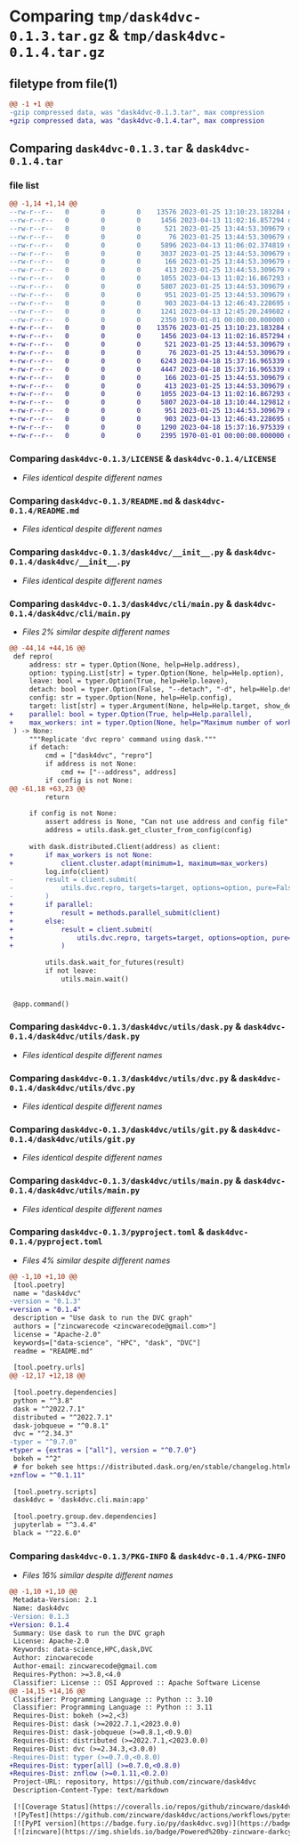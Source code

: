 # Comparing `tmp/dask4dvc-0.1.3.tar.gz` & `tmp/dask4dvc-0.1.4.tar.gz`

## filetype from file(1)

```diff
@@ -1 +1 @@
-gzip compressed data, was "dask4dvc-0.1.3.tar", max compression
+gzip compressed data, was "dask4dvc-0.1.4.tar", max compression
```

## Comparing `dask4dvc-0.1.3.tar` & `dask4dvc-0.1.4.tar`

### file list

```diff
@@ -1,14 +1,14 @@
--rw-r--r--   0        0        0    13576 2023-01-25 13:10:23.183284 dask4dvc-0.1.3/LICENSE
--rw-r--r--   0        0        0     1456 2023-04-13 11:02:16.857294 dask4dvc-0.1.3/README.md
--rw-r--r--   0        0        0      521 2023-01-25 13:44:53.309679 dask4dvc-0.1.3/dask4dvc/__init__.py
--rw-r--r--   0        0        0       76 2023-01-25 13:44:53.309679 dask4dvc-0.1.3/dask4dvc/cli/__init__.py
--rw-r--r--   0        0        0     5896 2023-04-13 11:06:02.374819 dask4dvc-0.1.3/dask4dvc/cli/main.py
--rw-r--r--   0        0        0     3037 2023-01-25 13:44:53.309679 dask4dvc-0.1.3/dask4dvc/methods.py
--rw-r--r--   0        0        0      166 2023-01-25 13:44:53.309679 dask4dvc-0.1.3/dask4dvc/utils/__init__.py
--rw-r--r--   0        0        0      413 2023-01-25 13:44:53.309679 dask4dvc-0.1.3/dask4dvc/utils/config.py
--rw-r--r--   0        0        0     1055 2023-04-13 11:02:16.867293 dask4dvc-0.1.3/dask4dvc/utils/dask.py
--rw-r--r--   0        0        0     5807 2023-01-25 13:44:53.309679 dask4dvc-0.1.3/dask4dvc/utils/dvc.py
--rw-r--r--   0        0        0      951 2023-01-25 13:44:53.309679 dask4dvc-0.1.3/dask4dvc/utils/git.py
--rw-r--r--   0        0        0      903 2023-04-13 12:46:43.228695 dask4dvc-0.1.3/dask4dvc/utils/main.py
--rw-r--r--   0        0        0     1241 2023-04-13 12:45:20.249602 dask4dvc-0.1.3/pyproject.toml
--rw-r--r--   0        0        0     2350 1970-01-01 00:00:00.000000 dask4dvc-0.1.3/PKG-INFO
+-rw-r--r--   0        0        0    13576 2023-01-25 13:10:23.183284 dask4dvc-0.1.4/LICENSE
+-rw-r--r--   0        0        0     1456 2023-04-13 11:02:16.857294 dask4dvc-0.1.4/README.md
+-rw-r--r--   0        0        0      521 2023-01-25 13:44:53.309679 dask4dvc-0.1.4/dask4dvc/__init__.py
+-rw-r--r--   0        0        0       76 2023-01-25 13:44:53.309679 dask4dvc-0.1.4/dask4dvc/cli/__init__.py
+-rw-r--r--   0        0        0     6243 2023-04-18 15:37:16.965339 dask4dvc-0.1.4/dask4dvc/cli/main.py
+-rw-r--r--   0        0        0     4447 2023-04-18 15:37:16.965339 dask4dvc-0.1.4/dask4dvc/methods.py
+-rw-r--r--   0        0        0      166 2023-01-25 13:44:53.309679 dask4dvc-0.1.4/dask4dvc/utils/__init__.py
+-rw-r--r--   0        0        0      413 2023-01-25 13:44:53.309679 dask4dvc-0.1.4/dask4dvc/utils/config.py
+-rw-r--r--   0        0        0     1055 2023-04-13 11:02:16.867293 dask4dvc-0.1.4/dask4dvc/utils/dask.py
+-rw-r--r--   0        0        0     5807 2023-04-18 13:10:44.129812 dask4dvc-0.1.4/dask4dvc/utils/dvc.py
+-rw-r--r--   0        0        0      951 2023-01-25 13:44:53.309679 dask4dvc-0.1.4/dask4dvc/utils/git.py
+-rw-r--r--   0        0        0      903 2023-04-13 12:46:43.228695 dask4dvc-0.1.4/dask4dvc/utils/main.py
+-rw-r--r--   0        0        0     1290 2023-04-18 15:37:16.975339 dask4dvc-0.1.4/pyproject.toml
+-rw-r--r--   0        0        0     2395 1970-01-01 00:00:00.000000 dask4dvc-0.1.4/PKG-INFO
```

### Comparing `dask4dvc-0.1.3/LICENSE` & `dask4dvc-0.1.4/LICENSE`

 * *Files identical despite different names*

### Comparing `dask4dvc-0.1.3/README.md` & `dask4dvc-0.1.4/README.md`

 * *Files identical despite different names*

### Comparing `dask4dvc-0.1.3/dask4dvc/__init__.py` & `dask4dvc-0.1.4/dask4dvc/__init__.py`

 * *Files identical despite different names*

### Comparing `dask4dvc-0.1.3/dask4dvc/cli/main.py` & `dask4dvc-0.1.4/dask4dvc/cli/main.py`

 * *Files 2% similar despite different names*

```diff
@@ -44,14 +44,16 @@
 def repro(
     address: str = typer.Option(None, help=Help.address),
     option: typing.List[str] = typer.Option(None, help=Help.option),
     leave: bool = typer.Option(True, help=Help.leave),
     detach: bool = typer.Option(False, "--detach", "-d", help=Help.detach),
     config: str = typer.Option(None, help=Help.config),
     target: list[str] = typer.Argument(None, help=Help.target, show_default=False),
+    parallel: bool = typer.Option(True, help=Help.parallel),
+    max_workers: int = typer.Option(None, help="Maximum number of workers to use."),
 ) -> None:
     """Replicate 'dvc repro' command using dask."""
     if detach:
         cmd = ["dask4dvc", "repro"]
         if address is not None:
             cmd += ["--address", address]
         if config is not None:
@@ -61,18 +63,23 @@
         return
 
     if config is not None:
         assert address is None, "Can not use address and config file"
         address = utils.dask.get_cluster_from_config(config)
 
     with dask.distributed.Client(address) as client:
+        if max_workers is not None:
+            client.cluster.adapt(minimum=1, maximum=max_workers)
         log.info(client)
-        result = client.submit(
-            utils.dvc.repro, targets=target, options=option, pure=False
-        )
+        if parallel:
+            result = methods.parallel_submit(client)
+        else:
+            result = client.submit(
+                utils.dvc.repro, targets=target, options=option, pure=False
+            )
 
         utils.dask.wait_for_futures(result)
         if not leave:
             utils.main.wait()
 
 
 @app.command()
```

### Comparing `dask4dvc-0.1.3/dask4dvc/utils/dask.py` & `dask4dvc-0.1.4/dask4dvc/utils/dask.py`

 * *Files identical despite different names*

### Comparing `dask4dvc-0.1.3/dask4dvc/utils/dvc.py` & `dask4dvc-0.1.4/dask4dvc/utils/dvc.py`

 * *Files identical despite different names*

### Comparing `dask4dvc-0.1.3/dask4dvc/utils/git.py` & `dask4dvc-0.1.4/dask4dvc/utils/git.py`

 * *Files identical despite different names*

### Comparing `dask4dvc-0.1.3/dask4dvc/utils/main.py` & `dask4dvc-0.1.4/dask4dvc/utils/main.py`

 * *Files identical despite different names*

### Comparing `dask4dvc-0.1.3/pyproject.toml` & `dask4dvc-0.1.4/pyproject.toml`

 * *Files 4% similar despite different names*

```diff
@@ -1,10 +1,10 @@
 [tool.poetry]
 name = "dask4dvc"
-version = "0.1.3"
+version = "0.1.4"
 description = "Use dask to run the DVC graph"
 authors = ["zincwarecode <zincwarecode@gmail.com>"]
 license = "Apache-2.0"
 keywords=["data-science", "HPC", "dask", "DVC"]
 readme = "README.md"
 
 [tool.poetry.urls]
@@ -12,17 +12,18 @@
 
 [tool.poetry.dependencies]
 python = "^3.8"
 dask = "^2022.7.1"
 distributed = "^2022.7.1"
 dask-jobqueue = "^0.8.1"
 dvc = "^2.34.3"
-typer = "^0.7.0"
+typer = {extras = ["all"], version = "^0.7.0"}
 bokeh = "^2"
 # for bokeh see https://distributed.dask.org/en/stable/changelog.html#v2022-11-1
+znflow = "^0.1.11"
 
 [tool.poetry.scripts]
 dask4dvc = 'dask4dvc.cli.main:app'
 
 [tool.poetry.group.dev.dependencies]
 jupyterlab = "^3.4.4"
 black = "^22.6.0"
```

### Comparing `dask4dvc-0.1.3/PKG-INFO` & `dask4dvc-0.1.4/PKG-INFO`

 * *Files 16% similar despite different names*

```diff
@@ -1,10 +1,10 @@
 Metadata-Version: 2.1
 Name: dask4dvc
-Version: 0.1.3
+Version: 0.1.4
 Summary: Use dask to run the DVC graph
 License: Apache-2.0
 Keywords: data-science,HPC,dask,DVC
 Author: zincwarecode
 Author-email: zincwarecode@gmail.com
 Requires-Python: >=3.8,<4.0
 Classifier: License :: OSI Approved :: Apache Software License
@@ -14,15 +14,16 @@
 Classifier: Programming Language :: Python :: 3.10
 Classifier: Programming Language :: Python :: 3.11
 Requires-Dist: bokeh (>=2,<3)
 Requires-Dist: dask (>=2022.7.1,<2023.0.0)
 Requires-Dist: dask-jobqueue (>=0.8.1,<0.9.0)
 Requires-Dist: distributed (>=2022.7.1,<2023.0.0)
 Requires-Dist: dvc (>=2.34.3,<3.0.0)
-Requires-Dist: typer (>=0.7.0,<0.8.0)
+Requires-Dist: typer[all] (>=0.7.0,<0.8.0)
+Requires-Dist: znflow (>=0.1.11,<0.2.0)
 Project-URL: repository, https://github.com/zincware/dask4dvc
 Description-Content-Type: text/markdown
 
 [![Coverage Status](https://coveralls.io/repos/github/zincware/dask4dvc/badge.svg?branch=main)](https://coveralls.io/github/zincware/dask4dvc?branch=main)
 ![PyTest](https://github.com/zincware/dask4dvc/actions/workflows/pytest.yaml/badge.svg)
 [![PyPI version](https://badge.fury.io/py/dask4dvc.svg)](https://badge.fury.io/py/dask4dvc)
 [![zincware](https://img.shields.io/badge/Powered%20by-zincware-darkcyan)](https://github.com/zincware)
```


